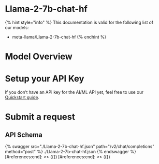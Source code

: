 [#references:start]: <> ({ "template": "openapi" })
[#references:start]: <> ({ "template": "openapi" })
# Llama-2-7b-chat-hf

{% hint style="info" %}
This documentation is valid for the following list of our models:
* meta-llama/Llama-2-7b-chat-hf
{% endhint %}

# Model Overview


# Setup your API Key
If you don’t have an API key for the AI/ML API yet, feel free to use our [Quickstart guide](https://docs.aimlapi.com/quickstart/setting-up).

# Submit a request
## API Schema
{% swagger src="./Llama-2-7b-chat-hf.json" path="/v2/chat/completions" method="post" %}
./Llama-2-7b-chat-hf.json
{% endswagger %}
[#references:end]: <> ({})
[#references:end]: <> ({})